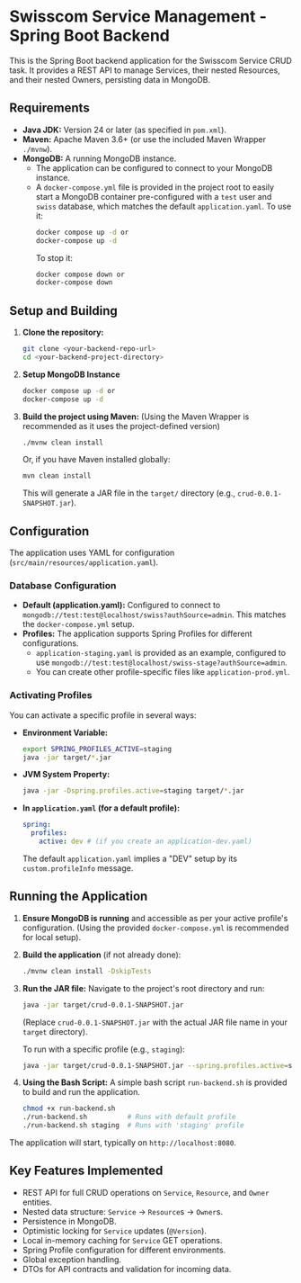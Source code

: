 # Swisscom Service Management - Spring Boot Backend

This is the Spring Boot backend application for the Swisscom Service CRUD task. It provides a REST API to manage Services, their nested Resources, and their nested Owners, persisting data in MongoDB.

## Requirements

* **Java JDK:** Version 24 or later (as specified in `pom.xml`).
* **Maven:** Apache Maven 3.6+ (or use the included Maven Wrapper `./mvnw`).
* **MongoDB:** A running MongoDB instance.
    * The application can be configured to connect to your MongoDB instance.
    * A `docker-compose.yml` file is provided in the project root to easily start a MongoDB container pre-configured with a `test` user and `swiss` database, which matches the default `application.yaml`. To use it:
        ```bash
        docker compose up -d or 
        docker-compose up -d 
        ```
      To stop it:
        ```bash
        docker compose down or 
        docker-compose down
        ```

## Setup and Building

1.  **Clone the repository:**
    ```bash
    git clone <your-backend-repo-url>
    cd <your-backend-project-directory>
    ```
2.  **Setup MongoDB Instance**
    ```bash
    docker compose up -d or 
    docker-compose up -d 
    ```

3. **Build the project using Maven:**
    (Using the Maven Wrapper is recommended as it uses the project-defined version)
    ```bash
    ./mvnw clean install
    ```
    Or, if you have Maven installed globally:
    ```bash
    mvn clean install
    ```
    This will generate a JAR file in the `target/` directory (e.g., `crud-0.0.1-SNAPSHOT.jar`).

## Configuration

The application uses YAML for configuration (`src/main/resources/application.yaml`).

### Database Configuration
* **Default (application.yaml):** Configured to connect to `mongodb://test:test@localhost/swiss?authSource=admin`. This matches the `docker-compose.yml` setup.
* **Profiles:** The application supports Spring Profiles for different configurations.
    * `application-staging.yaml` is provided as an example, configured to use `mongodb://test:test@localhost/swiss-stage?authSource=admin`.
    * You can create other profile-specific files like `application-prod.yml`.

### Activating Profiles
You can activate a specific profile in several ways:
* **Environment Variable:**
    ```bash
    export SPRING_PROFILES_ACTIVE=staging
    java -jar target/*.jar
    ```
* **JVM System Property:**
    ```bash
    java -jar -Dspring.profiles.active=staging target/*.jar
    ```
* **In `application.yaml` (for a default profile):**
    ```yaml
    spring:
      profiles:
        active: dev # (if you create an application-dev.yaml)
    ```
  The default `application.yaml` implies a "DEV" setup by its `custom.profileInfo` message.

## Running the Application

1.  **Ensure MongoDB is running** and accessible as per your active profile's configuration. (Using the provided `docker-compose.yml` is recommended for local setup).
2.  **Build the application** (if not already done):
    ```bash
    ./mvnw clean install -DskipTests
    ```
3.  **Run the JAR file:**
    Navigate to the project's root directory and run:
    ```bash
    java -jar target/crud-0.0.1-SNAPSHOT.jar
    ```
    (Replace `crud-0.0.1-SNAPSHOT.jar` with the actual JAR file name in your `target` directory).

    To run with a specific profile (e.g., `staging`):
    ```bash
    java -jar target/crud-0.0.1-SNAPSHOT.jar --spring.profiles.active=staging
    ```
4.  **Using the Bash Script:**
    A simple bash script `run-backend.sh` is provided to build and run the application.
    ```bash
    chmod +x run-backend.sh
    ./run-backend.sh          # Runs with default profile
    ./run-backend.sh staging  # Runs with 'staging' profile
    ```

The application will start, typically on `http://localhost:8080`.

## Key Features Implemented

* REST API for full CRUD operations on `Service`, `Resource`, and `Owner` entities.
* Nested data structure: `Service` -> `Resource`s -> `Owner`s.
* Persistence in MongoDB.
* Optimistic locking for `Service` updates (`@Version`).
* Local in-memory caching for `Service` GET operations.
* Spring Profile configuration for different environments.
* Global exception handling.
* DTOs for API contracts and validation for incoming data.